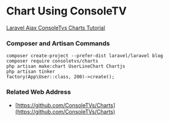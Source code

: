 # Chart Using ConsoleTV

[Laravel Ajax ConsoleTvs Charts Tutorial](https://www.itsolutionstuff.com/post/laravel-ajax-consoletvs-charts-tutorialexample.html)

### Composer and Artisan Commands
```shell script
composer create-project --prefer-dist laravel/laravel blog
composer require consoletvs/charts
php artisan make:chart UserLineChart Chartjs
php artisan tinker
factory(App\User::class, 200)->create();
```

### Related Web Address
* [https://github.com/ConsoleTVs/Charts](https://github.com/ConsoleTVs/Charts)
